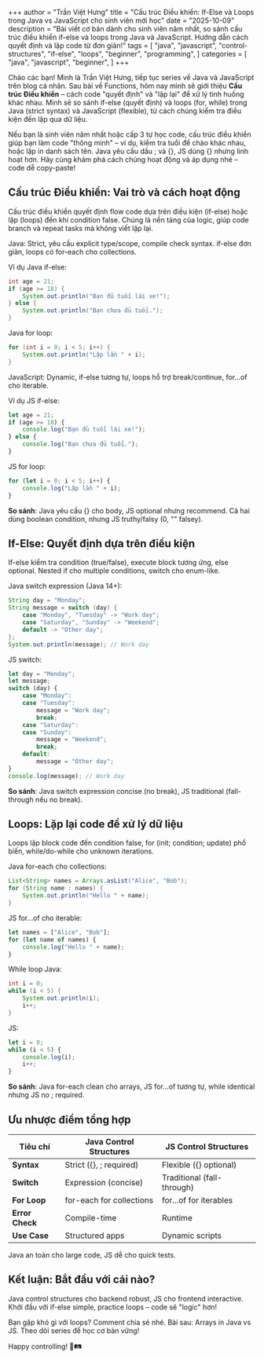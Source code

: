 +++
author = "Trần Việt Hưng"
title = "Cấu trúc Điều khiển: If-Else và Loops trong Java vs JavaScript cho sinh viên mới học"
date = "2025-10-09"
description = "Bài viết cơ bản dành cho sinh viên năm nhất, so sánh cấu trúc điều khiển if-else và loops trong Java và JavaScript. Hướng dẫn cách quyết định và lặp code từ đơn giản!"
tags = [
    "java",
    "javascript",
    "control-structures",
    "if-else",
    "loops",
    "beginner",
    "programming",
]
categories = [
    "java",
    "javascript",
    "beginner",
]
+++

Chào các bạn! Mình là Trần Việt Hưng, tiếp tục series về Java và JavaScript trên blog cá nhân. Sau bài về Functions, hôm nay mình sẽ giới thiệu **Cấu trúc Điều khiển** – cách code "quyết định" và "lặp lại" để xử lý tình huống khác nhau. Mình sẽ so sánh if-else (quyết định) và loops (for, while) trong Java (strict syntax) và JavaScript (flexible), từ cách chúng kiểm tra điều kiện đến lặp qua dữ liệu.

Nếu bạn là sinh viên năm nhất hoặc cấp 3 tự học code, cấu trúc điều khiển giúp bạn làm code "thông minh" – ví dụ, kiểm tra tuổi để chào khác nhau, hoặc lặp in danh sách tên. Java yêu cầu dấu ; và {}, JS dùng {} nhưng linh hoạt hơn. Hãy cùng khám phá cách chúng hoạt động và áp dụng nhé – code dễ copy-paste!

## Cấu trúc Điều khiển: Vai trò và cách hoạt động

Cấu trúc điều khiển quyết định flow code dựa trên điều kiện (if-else) hoặc lặp (loops) đến khi condition false. Chúng là nền tảng của logic, giúp code branch và repeat tasks mà không viết lặp lại.

Java: Strict, yêu cầu explicit type/scope, compile check syntax. if-else đơn giản, loops có for-each cho collections.

Ví dụ Java if-else:
```java
int age = 21;
if (age >= 18) {
    System.out.println("Bạn đủ tuổi lái xe!");
} else {
    System.out.println("Bạn chưa đủ tuổi.");
}
```

Java for loop:
```java
for (int i = 0; i < 5; i++) {
    System.out.println("Lặp lần " + i);
}
```

JavaScript: Dynamic, if-else tương tự, loops hỗ trợ break/continue, for...of cho iterable.

Ví dụ JS if-else:
```javascript
let age = 21;
if (age >= 18) {
    console.log("Bạn đủ tuổi lái xe!");
} else {
    console.log("Bạn chưa đủ tuổi.");
}
```

JS for loop:
```javascript
for (let i = 0; i < 5; i++) {
    console.log("Lặp lần " + i);
}
```

**So sánh**: Java yêu cầu {} cho body, JS optional nhưng recommend. Cả hai dùng boolean condition, nhưng JS truthy/falsy (0, "" falsey).

## If-Else: Quyết định dựa trên điều kiện

If-else kiểm tra condition (true/false), execute block tương ứng, else optional. Nested if cho multiple conditions, switch cho enum-like.

Java switch expression (Java 14+):
```java
String day = "Monday";
String message = switch (day) {
    case "Monday", "Tuesday" -> "Work day";
    case "Saturday", "Sunday" -> "Weekend";
    default -> "Other day";
};
System.out.println(message); // Work day
```

JS switch:
```javascript
let day = "Monday";
let message;
switch (day) {
    case "Monday":
    case "Tuesday":
        message = "Work day";
        break;
    case "Saturday":
    case "Sunday":
        message = "Weekend";
        break;
    default:
        message = "Other day";
}
console.log(message); // Work day
```

**So sánh**: Java switch expression concise (no break), JS traditional (fall-through nếu no break).

## Loops: Lặp lại code để xử lý dữ liệu

Loops lặp block code đến condition false, for (init; condition; update) phổ biến, while/do-while cho unknown iterations.

Java for-each cho collections:
```java
List<String> names = Arrays.asList("Alice", "Bob");
for (String name : names) {
    System.out.println("Hello " + name);
}
```

JS for...of cho iterable:
```javascript
let names = ["Alice", "Bob"];
for (let name of names) {
    console.log("Hello " + name);
}
```

While loop Java:
```java
int i = 0;
while (i < 5) {
    System.out.println(i);
    i++;
}
```

JS:
```javascript
let i = 0;
while (i < 5) {
    console.log(i);
    i++;
}
```

**So sánh**: Java for-each clean cho arrays, JS for...of tương tự, while identical nhưng JS no ; required.

## Ưu nhược điểm tổng hợp

| Tiêu chí          | Java Control Structures       | JS Control Structures        |
|-------------------|-------------------------------|------------------------------|
| **Syntax**       | Strict ({}, ; required)      | Flexible ({} optional)       |
| **Switch**       | Expression (concise)         | Traditional (fall-through)   |
| **For Loop**     | for-each for collections     | for...of for iterables       |
| **Error Check**  | Compile-time                 | Runtime                      |
| **Use Case**     | Structured apps              | Dynamic scripts              |

Java an toàn cho large code, JS dễ cho quick tests.

## Kết luận: Bắt đầu với cái nào?

Java control structures cho backend robust, JS cho frontend interactive. Khởi đầu với if-else simple, practice loops – code sẽ "logic" hơn!

Bạn gặp khó gì với loops? Comment chia sẻ nhé. Bài sau: Arrays in Java vs JS. Theo dõi series để học cơ bản vững!

Happy controlling! 🔄🛤️

<!--more-->